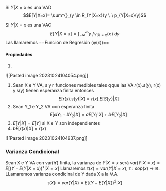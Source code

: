  Si $Y|X=x$ es una VAD $$E[Y|X=x]= \sum^{}_{y \in R_{Y|X=x}}y \ \ p_{Y|X=x}(y)$$
 
 Si $Y|X=x$ es una VAC $$E[Y|X=x]= \int^{\infty}_{-\infty} y\  f_{Y|X=x}(x) \ dy$$
 Las llamaremos ==Función de Regresión ($\varphi(x)$)==
#### Propiedades
1. 
![[Pasted image 20231024104054.png]]
1. Sean X e Y VA, s y r funciones medibles tales qque las VA $r(x).s(y)$, r(x) y s(y) tienen esperanza finita entonces $$E[r(x).s(y)|X]=r(x).E[S(y)|X]$$
2. Sean Y_1 e Y_2 VA con esperanza finita $$E[aY_{1}+bY_{2}|X]=aE[Y_{1}|X]+bE[Y_{2}|X]$$
3. $E[Y|X]=E[Y]$ si X e Y son independientes
4. $b  E[r(x)|X]=r(x)$


![[Pasted image 20231024104937.png]]

### Varianza Condicional 
Sean X e Y VA con var(Y) finita, la varianza de $Y|X=x$ será $var(Y|X=x) = E[(Y-E(Y|X=x))²|X=x]$
Llamaremos $\uptau(x)=var(Y|X=x), \ \uptau:sop(x)\to \mathbb{R}$. LLamaremos varianza condicinal de Y dada X a la V.A. $$\uptau(X)=var(Y|X)=E[(Y-E(Y|X))^2|X]$$
